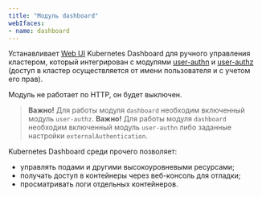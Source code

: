 ```yaml
---
title: "Модуль dashboard"
webIfaces:
- name: dashboard
---
```


Устанавливает [Web UI](https://github.com/kubernetes/dashboard) Kubernetes Dashboard для ручного управления кластером, который интегрирован с модулями [user-authn](../../modules/150-user-authn/) и [user-authz](../../modules/140-user-authz/) (доступ в кластер осуществляется от имени пользователя и с учетом его прав).

Модуль не работает по HTTP, он будет выключен.

> **Важно!** Для работы модуля `dashboard` необходим включенный модуль `user-authz`.
> **Важно!** Для работы модуля `dashboard` необходим включенный модуль `user-authn` либо заданные настройки `externalAuthentication`.

Kubernetes Dashboard среди прочего позволяет:
- управлять подами и другими высокоуровневыми ресурсами;
- получать доступ в контейнеры через веб-консоль для отладки;
- просматривать логи отдельных контейнеров.
